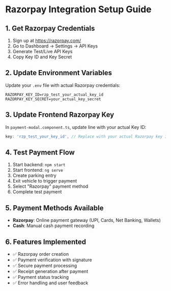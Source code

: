 # Razorpay Integration Setup Guide

## 1. Get Razorpay Credentials

1. Sign up at https://razorpay.com/
2. Go to Dashboard → Settings → API Keys
3. Generate Test/Live API Keys
4. Copy Key ID and Key Secret

## 2. Update Environment Variables

Update your `.env` file with actual Razorpay credentials:

```env
RAZORPAY_KEY_ID=rzp_test_your_actual_key_id
RAZORPAY_KEY_SECRET=your_actual_key_secret
```

## 3. Update Frontend Razorpay Key

In `payment-modal.component.ts`, update line with your actual Key ID:
```typescript
key: 'rzp_test_your_key_id', // Replace with your actual Razorpay key ID
```

## 4. Test Payment Flow

1. Start backend: `npm start`
2. Start frontend: `ng serve`
3. Create parking entry
4. Exit vehicle to trigger payment
5. Select "Razorpay" payment method
6. Complete test payment

## 5. Payment Methods Available

- **Razorpay**: Online payment gateway (UPI, Cards, Net Banking, Wallets)
- **Cash**: Manual cash payment recording

## 6. Features Implemented

- ✅ Razorpay order creation
- ✅ Payment verification with signature
- ✅ Secure payment processing
- ✅ Receipt generation after payment
- ✅ Payment status tracking
- ✅ Error handling and user feedback
